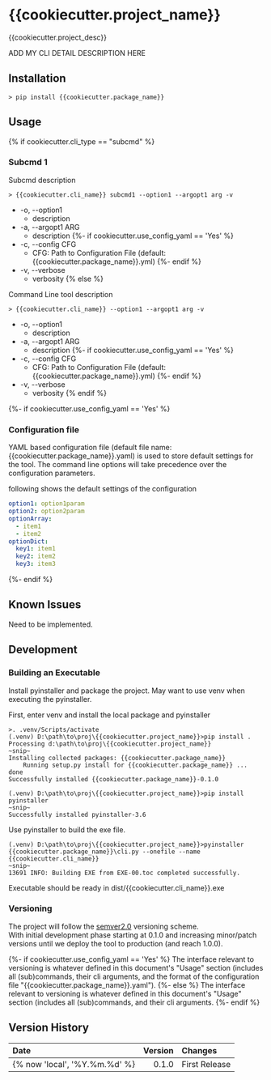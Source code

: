 {{cookiecutter.project_name}}
========================================================================

{{cookiecutter.project_desc}}

ADD MY CLI DETAIL DESCRIPTION HERE

Installation
------------------------------------------------------------------------

~~~shell
> pip install {{cookiecutter.package_name}}
~~~

Usage
------------------------------------------------------------------------
{% if cookiecutter.cli_type == "subcmd" %}

### Subcmd 1

Subcmd description

~~~shell
> {{cookiecutter.cli_name}} subcmd1 --option1 --argopt1 arg -v
~~~

* -o, --option1
    * description
* -a, --argopt1 ARG
    * description
{%- if cookiecutter.use_config_yaml == 'Yes' %}
* -c, --config CFG
    * CFG: Path to Configuration File (default: {{cookiecutter.package_name}}.yml)
{%- endif %}
* -v, --verbose
    * verbosity
{% else %}

Command Line tool description

~~~shell
> {{cookiecutter.cli_name}} --option1 --argopt1 arg -v
~~~

* -o, --option1
    * description
* -a, --argopt1 ARG
    * description
{%- if cookiecutter.use_config_yaml == 'Yes' %}
* -c, --config CFG
    * CFG: Path to Configuration File (default: {{cookiecutter.package_name}}.yml)
{%- endif %}
* -v, --verbose
    * verbosity
{% endif %}

{%- if cookiecutter.use_config_yaml == 'Yes' %}
### Configuration file

YAML based configuration file (default file name: {{cookiecutter.package_name}}.yaml)
is used to store default settings for the tool.
The command line options will take precedence over the configuration parameters.

following shows the default settings of the configuration

~~~yaml
option1: option1param
option2: option2param
optionArray:
  - item1
  - item2
optionDict:
  key1: item1
  key2: item2
  key3: item3
~~~
{%- endif %}

Known Issues
------------------------------------------------------------------------

Need to be implemented.

Development
------------------------------------------------------------------------

### Building an Executable

Install pyinstaller and package the project.
May want to use venv when executing the pyinstaller.

First, enter venv and install the local package and pyinstaller

~~~shell
>. .venv/Scripts/activate
(.venv) D:\path\to\proj\{{cookiecutter.project_name}}>pip install .
Processing d:\path\to\proj\{{cookiecutter.project_name}}
~snip~
Installing collected packages: {{cookiecutter.package_name}}
    Running setup.py install for {{cookiecutter.package_name}} ... done
Successfully installed {{cookiecutter.package_name}}-0.1.0

(.venv) D:\path\to\proj\{{cookiecutter.project_name}}>pip install pyinstaller
~snip~
Successfully installed pyinstaller-3.6
~~~

Use pyinstaller to build the exe file.

~~~shell
(.venv) D:\path\to\proj\{{cookiecutter.project_name}}>pyinstaller {{cookiecutter.package_name}}\cli.py --onefile --name {{cookiecutter.cli_name}}
~snip~
13691 INFO: Building EXE from EXE-00.toc completed successfully.
~~~

Executable should be ready in dist/{{cookiecutter.cli_name}}.exe

### Versioning

The project will follow the [semver2.0](http://semver.org/) versioning scheme.  
With initial development phase starting at 0.1.0 and increasing
minor/patch versions until we deploy the tool to production
(and reach 1.0.0).

{%- if cookiecutter.use_config_yaml == 'Yes' %}
The interface relevant to versioning is whatever defined in this
document's "Usage" section (includes all (sub)commands, their cli arguments,
and the format of the configuration file "{{cookiecutter.package_name}}.yaml").
{%- else %}
The interface relevant to versioning is whatever defined in this
document's "Usage" section (includes all (sub)commands, and their cli arguments.
{%- endif %}

Version History
------------------------------------------------------------------------

Date        | Version   | Changes
:--         | --:       | :--
{% now 'local', '%Y.%m.%d' %}  | 0.1.0     | First Release